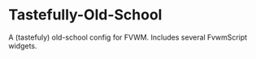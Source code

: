 # Tastefully-Old-School
A (tastefuly) old-school config for FVWM. Includes several FvwmScript widgets.
